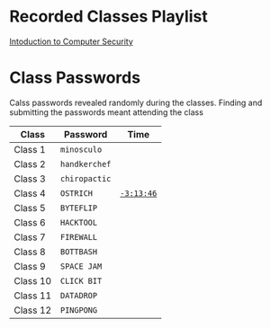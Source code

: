 
# Recorded Classes Playlist 

[Intoduction to Computer Security](https://youtube.com/playlist?list=PLQL6z4JeTTQk_z3vwSIvn6wIHMeNQFU3d&si=nMw7a6Af6CXwTNFl)

# Class Passwords

Calss passwords revealed randomly during the classes. Finding and submitting the passwords meant attending the class

Class | Password | Time
--- | --- | ---
Class 1 | `minosculo` | 
Class 2 | `handkerchef`|
Class 3 | `chiropactic` |
Class 4 | `OSTRICH` | [`-3:13:46`](https://www.youtube.com/live/HShkFvjHPjw?si=rorrCnDiDpjseHdC)
Class 5 | `BYTEFLIP` | 
Class 6 | `HACKTOOL` |
Class 7 | `FIREWALL` |
Class 8 | `BOTTBASH` |
Class 9 | `SPACE JAM`|
Class 10 | `CLICK BIT`|
Class 11 | `DATADROP` |
Class 12 | `PINGPONG` |

